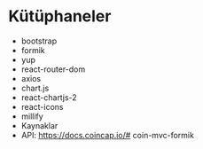 # Kütüphaneler
- bootstrap
- formik
- yup
- react-router-dom
-  axios
- chart.js
- react-chartjs-2
- react-icons
- millify
- Kaynaklar
- API: https://docs.coincap.io/# coin-mvc-formik
